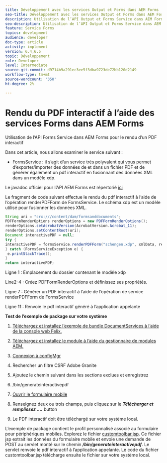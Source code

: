 ```yaml
---
title: Développement avec les services Output et Forms dans AEM Forms
seo-title: Développement avec les services Output et Forms dans AEM Forms
description: Utilisation de l’API Output et Forms Service dans AEM Forms
seo-description: Utilisation de l’API Output et Forms Service dans AEM Forms
feature: Service Forms
topics: development
audience: developer
doc-type: article
activity: implement
version: 6.4,6.5
topic: Développement
role: Developer
level: Intermediate
source-git-commit: d9714b9a291ec3ee5f3dba9723de72bb120d2149
workflow-type: tm+mt
source-wordcount: '350'
ht-degree: 2%

---
```



# Rendu du PDF interactif à l’aide des services Forms dans AEM Forms

Utilisation de l’API Forms Service dans AEM Forms pour le rendu d’un PDF interactif

Dans cet article, nous allons examiner le service suivant :

* FormsService : il s’agit d’un service très polyvalent qui vous permet d’exporter/importer des données de et dans un fichier PDF et de générer également un pdf interactif en fusionnant des données XML dans un modèle xdp.

Le javadoc officiel pour l’API AEM Forms est répertorié [ici](https://helpx.adobe.com/aem-forms/6/javadocs/com/adobe/fd/output/api/package-summary.html)

Le fragment de code suivant effectue le rendu du pdf interactif à l’aide de l’opération renderPDFForm de FormsService. Le schéma.xdp est un modèle utilisé pour fusionner les données XML.

```java
String uri = "crx:///content/dam/formsanddocuments";
PDFFormRenderOptions renderOptions = new PDFFormRenderOptions();
renderOptions.setAcrobatVersion(AcrobatVersion.Acrobat_11);
renderOptions.setContentRoot(uri);
Document interactivePDF = null;
try {
interactivePDF = formsService.renderPDFForm("schengen.xdp", xmlData, renderOptions);
} catch (FormsServiceException e) {
 e.printStackTrace();
}
return interactivePDF;
```

Ligne 1 : Emplacement du dossier contenant le modèle xdp

Line2-4 : Créez PDFFormRenderOptions et définissez ses propriétés.

Ligne 7 : Générer un PDF interactif à l’aide de l’opération de service renderPDFForm de FormsService

Ligne 11 : Renvoie le pdf interactif généré à l’application appelante

**Test de l’exemple de package sur votre système**
1. [Téléchargez et installez l’exemple de bundle DocumentServices à l’aide de la console web Felix.](/help/forms/assets/common-osgi-bundles/AEMFormsDocumentServices.core-1.0-SNAPSHOT.jar)
1. [Téléchargez et installez le module à l’aide du gestionnaire de modules AEM.](assets/downloadinteractivepdffrommobileform.zip)



1. [Connexion à configMgr](http://localhost:4502/system/console/configMgr)
1. Rechercher un filtre CSRF Adobe Granite
1. Ajoutez le chemin suivant dans les sections exclues et enregistrez
1. /bin/generateinteractivepdf
1. [Ouvrir le formulaire mobile](http://localhost:4502/content/dam/formsanddocuments/schengen.xdp/jcr:content)
1. Renseignez deux ou trois champs, puis cliquez sur le ***Télécharger et remplissez ....*** button
1. Le PDF interactif doit être téléchargé sur votre système local.


L’exemple de package contient le profil personnalisé associé au formulaire pour périphériques mobiles. Explorez le fichier [customtoolbar.jsp](http://localhost:4502/apps/AEMFormsDemoListings/customprofiles/addImageToMobileForm/demo/customtoolbar.jsp). Ce fichier jsp extrait les données du formulaire mobile et envoie une demande de POST au servlet monté sur le chemin ***/bin/generateinteractivepdf***. Le servlet renvoie le pdf interactif à l’application appelante. Le code du fichier customtoolbar.jsp télécharge ensuite le fichier sur votre système local.


